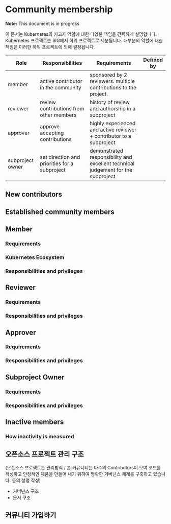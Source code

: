 # Community membership

**Note:** This document is in progress

이 문서는 Kubernetes의 기고자 역할에 대한 다양한 책임을 간략하게 설명합니다. Kubernetes 프로젝트는 SIG에서 하위 프로젝트로 세분됩니다. 대부분의 역할에 대한 책임은 이러한 하위 프로젝트에 의해 결정됩니다.

| Role | Responsibilities | Requirements | Defined by |
| -----| ---------------- | ------------ | -------|
| member | active contributor in the community | sponsored by 2 reviewers.  multiple contributions to the project. |
| reviewer | review contributions from other members | history of review and authorship in a subproject |
| approver | approve accepting contributions | highly experienced and active reviewer + contributor to a subproject |
| subproject owner | set direction and priorities for a subproject | demonstrated responsibility and excellent technical judgement for the subproject |


## New contributors

## Established community members

## Member

### Requirements

### Kubernetes Ecosystem

### Responsibilities and privileges

## Reviewer

### Requirements

### Responsibilities and privileges

## Approver

### Requirements

### Responsibilities and privileges

## Subproject Owner

### Requirements

### Responsibilities and privileges

## Inactive members

### How inactivity is measured

## 오픈소스 프로젝트 관리 구조
(오픈소스 프로젝트는 관리방식 / 본 커뮤니티는 다수의 Contributors이 모여 코드를 작성하고 안정적인 제품을 만들어 내기 위하여 명확한 거버넌스 체계를 구축하고 있습니다. 등의 설명 작성) 

* 거버넌스 구조
* 문서 구조

## 커뮤니티 가입하기 
